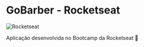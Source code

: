 # GoBarber - Rocketseat

![Rocketseat](https://rocketseat.com.br/static/og.png)

<p>Aplicação desenvolvida no Bootcamp da Rocketseat 🚀</p><br />
